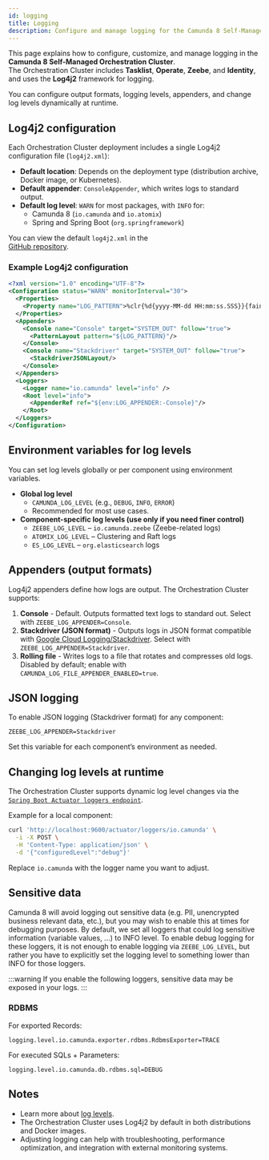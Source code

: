 ```yaml
---
id: logging
title: Logging
description: Configure and manage logging for the Camunda 8 Self-Managed Orchestration Cluster components.
---
```


This page explains how to configure, customize, and manage logging in the **Camunda 8 Self-Managed Orchestration Cluster**.  
The Orchestration Cluster includes **Tasklist**, **Operate**, **Zeebe**, and **Identity**, and uses the **Log4j2** framework for logging.

You can configure output formats, logging levels, appenders, and change log levels dynamically at runtime.

## Log4j2 configuration

Each Orchestration Cluster deployment includes a single Log4j2 configuration file (`log4j2.xml`):

- **Default location**: Depends on the deployment type (distribution archive, Docker image, or Kubernetes).
- **Default appender**: `ConsoleAppender`, which writes logs to standard output.
- **Default log level**: `WARN` for most packages, with `INFO` for:
  - Camunda 8 (`io.camunda` and `io.atomix`)
  - Spring and Spring Boot (`org.springframework`)

You can view the default `log4j2.xml` in the  
[GitHub repository](https://github.com/camunda/camunda/blob/main/dist/src/main/config/log4j2.xml).

### Example Log4j2 configuration

```xml
<?xml version="1.0" encoding="UTF-8"?>
<Configuration status="WARN" monitorInterval="30">
  <Properties>
    <Property name="LOG_PATTERN">%clr{%d{yyyy-MM-dd HH:mm:ss.SSS}}{faint} %clr{%5p} %clr{${sys:PID}}{magenta} %clr{---}{faint} %clr{[%15.15t]}{faint} %clr{%-40.40c{1.}}{cyan} %clr{:}{faint} %m%n%xwEx</Property>
  </Properties>
  <Appenders>
    <Console name="Console" target="SYSTEM_OUT" follow="true">
      <PatternLayout pattern="${LOG_PATTERN}"/>
    </Console>
    <Console name="Stackdriver" target="SYSTEM_OUT" follow="true">
      <StackdriverJSONLayout/>
    </Console>
  </Appenders>
  <Loggers>
    <Logger name="io.camunda" level="info" />
    <Root level="info">
      <AppenderRef ref="${env:LOG_APPENDER:-Console}"/>
    </Root>
  </Loggers>
</Configuration>
```

## Environment variables for log levels

You can set log levels globally or per component using environment variables.

- **Global log level**
  - `CAMUNDA_LOG_LEVEL` (e.g., `DEBUG`, `INFO`, `ERROR`)
  - Recommended for most use cases.
- **Component-specific log levels (use only if you need finer control)**
  - `ZEEBE_LOG_LEVEL` – `io.camunda.zeebe` (Zeebe-related logs)
  - `ATOMIX_LOG_LEVEL` – Clustering and Raft logs
  - `ES_LOG_LEVEL` – `org.elasticsearch` logs

## Appenders (output formats)

Log4j2 appenders define how logs are output. The Orchestration Cluster supports:

1. **Console** - Default. Outputs formatted text logs to standard out. Select with `ZEEBE_LOG_APPENDER=Console`.
2. **Stackdriver (JSON format)** - Outputs logs in JSON format compatible with [Google Cloud Logging/Stackdriver](https://cloud.google.com/logging/docs/reference/v2/rest/v2/LogEntry). Select with `ZEEBE_LOG_APPENDER=Stackdriver`.
3. **Rolling file** - Writes logs to a file that rotates and compresses old logs. Disabled by default; enable with `CAMUNDA_LOG_FILE_APPENDER_ENABLED=true`.

## JSON logging

To enable JSON logging (Stackdriver format) for any component:

`ZEEBE_LOG_APPENDER=Stackdriver`

Set this variable for each component’s environment as needed.

## Changing log levels at runtime

The Orchestration Cluster supports dynamic log level changes via the
[`Spring Boot Actuator loggers endpoint`](https://docs.spring.io/spring-boot/docs/current/actuator-api/html/#loggers).

Example for a local component:

```bash
curl 'http://localhost:9600/actuator/loggers/io.camunda' \
  -i -X POST \
  -H 'Content-Type: application/json' \
  -d '{"configuredLevel":"debug"}'
```

Replace `io.camunda` with the logger name you want to adjust.

## Sensitive data

Camunda 8 will avoid logging out sensitive data (e.g. PII, unencrypted business relevant data, etc.), but you may wish to enable this at times for debugging purposes. By default, we set all loggers that could log sensitive information (variable values, ...) to INFO level. To enable debug logging for these loggers, it is not enough to enable logging via `ZEEBE_LOG_LEVEL`, but rather you have to explicitly set the logging level
to something lower than INFO for those loggers.

:::warning
If you enable the following loggers, sensitive data may be exposed in your logs.
:::

### RDBMS

For exported Records:

```properties
logging.level.io.camunda.exporter.rdbms.RdbmsExporter=TRACE
```

For executed SQLs + Parameters:

```properties
logging.level.io.camunda.db.rdbms.sql=DEBUG
```

## Notes

- Learn more about [log levels](/self-managed/operational-guides/monitoring/log-levels.md).
- The Orchestration Cluster uses Log4j2 by default in both distributions and Docker images.
- Adjusting logging can help with troubleshooting, performance optimization, and integration with external monitoring systems.
